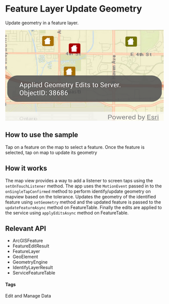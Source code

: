 # Feature Layer Update Geometry
Update geometry in a feature layer.

![Feature Layer Update Geometry App](feature-layer-update-geometry.png)

## How to use the sample
Tap on a feature on the map to select a feature. Once the feature is selected, tap on map to update its geometry

## How it works
The map view  provides a way to add a listener to screen taps using the `setOnTouchListener` method. The app uses the `MotionEvent` passed in to the `onSingleTapConfirmed` method to perform identify/update geometry on mapview  based on the tolerance. Updates the geometry of the identified feature using `setGeometry` method and the updated feature is passed to the `updateFeatureAsync` method on FeatureTable. Finally the edits are applied to the service using `applyEditsAsync` method on FeatureTable.

## Relevant API
* ArcGISFeature
* FeatureEditResult
* FeatureLayer
* GeoElement
* GeometryEngine
* IdentifyLayerResult
* ServiceFeatureTable

#### Tags
Edit and Manage Data